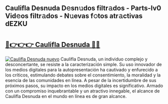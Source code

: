 ## Caulifla Desnuda D𝚎sn𝚞dos filtr𝚊dos - Parts-Iv0 Vid𝚎os filtr𝚊dos - N𝚞evas f𝚘tos atr𝚊ctivas dEZKU

# <h2><a href="http://mbdqpfx.tromn.icu/?c=Caulifla+Desnuda">🔗👉👉👉 Caulifla Desnuda 🔗🔗</a></h2>

[![Caulifla Desnuda nuevo](https://i.imgur.com/pEAQMta.gif)](http://mbdqpfx.tromn.icu/?c=Caulifla+Desnuda)
Caulifla Desnuda, un individuo complejo y desconcertante, se resiste a la caracterización simple. Su uso innovador de los medios digitales para la autopresentación ha cautivado y enfurecido a los críticos, estimulando debates sobre el consentimiento, la moralidad y la esencia de las comunidades en línea. A pesar de la incertidumbre de sus próximos pasos, su impacto en los medios digitales es significativo. Armado con un compromiso inquebrantable y un atractivo innegable, el alcance de Caulifla Desnuda en el mundo en línea es de gran alcance.
